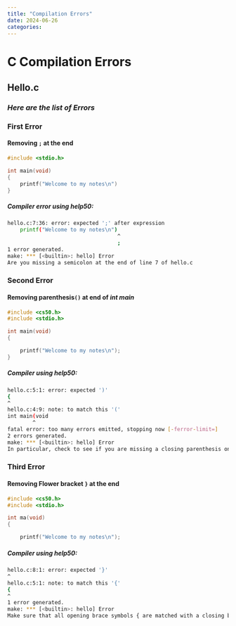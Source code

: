 ```yaml
---
title: "Compilation Errors"
date: 2024-06-26
categories:
---
```


# C Compilation Errors
## Hello.c
### *_Here are the list of Errors_*

### **First Error**
#### Removing `;` at the end
```C
#include <stdio.h>

int main(void)
{
    printf("Welcome to my notes\n")
}
```

##### Compiler error using help50:
```bash
hello.c:7:36: error: expected ';' after expression
    printf("Welcome to my notes\n")
                                   ^
                                   ;
1 error generated.
make: *** [<builtin>: hello] Error
Are you missing a semicolon at the end of line 7 of hello.c
```



### **Second Error**
#### Removing parenthesis`()` at end of *_int main_*
```C
#include <cs50.h>
#include <stdio.h>

int main(void)
{

    printf("Welcome to my notes\n");
}
```

##### Compiler using help50:
```bash
hello.c:5:1: error: expected ')'
{
^
hello.c:4:9: note: to match this '('
int main(void
        ^
fatal error: too many errors emitted, stopping now [-ferror-limit=]
2 errors generated.
make: *** [<builtin>: hello] Error
In particular, check to see if you are missing a closing parenthesis on line 4 of hello.c.

```


### **Third Error**
#### Removing Flower bracket `}` at the end
```C
#include <cs50.h>
#include <stdio.h>

int ma(void)
{

    printf("Welcome to my notes\n");

```

##### Compiler using help50:
```bash
hello.c:8:1: error: expected '}'
^
hello.c:5:1: note: to match this '{'
{
^
1 error generated.
make: *** [<builtin>: hello] Error
Make sure that all opening brace symbols { are matched with a closing brace }.
```



